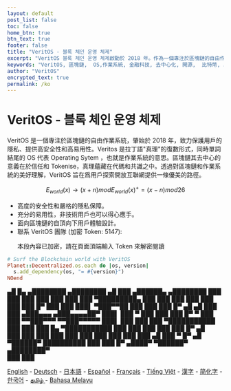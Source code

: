 ```yaml
---
layout: default
post_list: false
toc: false
home_btn: true
btn_text: true
footer: false
title: "VeritOS - 블록 체인 운영 체제"
excerpt: "VeritOS 블록 체인 운영 체제啟動於 2018 年。作為一個專注於區塊鏈的自由作業系統，VeritOS 注重保護用戶隱私、提供高安全性和易用性，並為用戶探索開放互聯網提供一條優美的路徑。"
keywords: "VeritOS, 區塊鏈,  OS,作業系統, 金融科技, 去中心化, 開源,  比特幣, 以太坊, 開放原始碼, 星際文件系統, Ethereum, IPFS, 臺灣"
author: "VeritOS"
encrypted_text: true
permalink: /ko
---
```


# VeritOS - 블록 체인 운영 체제

VeritOS 是一個專注於區塊鏈的自由作業系統，肇始於 2018 年，致力保護用戶的隱私、提供高安全性和高易用性。Veritos 是拉丁語"真理"的復數形式，同時單詞結尾的 OS 代表  Operating Sytem ，也就是作業系統的意思。區塊鏈其去中心的意義在於信任和 Tokenise，真理蘊藏在代碼和共識之中。透過對區塊鏈和作業系統的美好理解，VeritOS 旨在爲用戶探索開放互聯網提供一條優美的路徑。

$$
E_{world}(x)\rightarrow (x+n) mod E_{world}(x)^{+} = (x-n) mod 26 
$$

* 高度的安全性和嚴格的隱私保障。
* 充分的易用性，非技術用戶也可以得心應手。
* 面向區塊鏈的自頂向下用戶體驗設計。
* 聯系 VeritOS 團隊 (加密 Token: 5147): 
  <p class="encrypted" id="ZER7V3r2Ps+rj3HROaB2LAQb1Zxdbzb4qS9VA/mKsq7QmWR+x8Bg==">本段內容已加密，請在頁面頂端輸入 Token 來解密閱讀</p>

```ruby
# Surf the Blockchain world with VeritOS
Planet::Decentralized.os.each do |os, version|
  s.add_dependency(os, "= #{version}")
NOend
```

   ▄█    █▄     ▄████████    ▄████████  ▄█      ███      ▄██████▄     ▄████████ 
  ███    ███   ███    ███   ███    ███ ███  ▀█████████▄ ███    ███   ███    ███ 
  ███    ███   ███    █▀    ███    ███ ███▌    ▀███▀▀██ ███    ███   ███    █▀  ▄█  ▄█ 
  ███    ███  ▄███▄▄▄      ▄███▄▄▄▄██▀ ███▌     ███   ▀ ███    ███   ███          █▀   ▀
  ███    ███ ▀▀███▀▀▀     ▀▀███▀▀▀▀▀   ███▌     ███     ███    ███ ▀███████████ 
  ███    ███   ███    █▄  ▀███████████ ███      ███     ███    ███          ███    █▀  ▄█  
  ███    ███   ███    ███   ███    ███ ███      ███     ███    ███    ▄█    ███   ▀  █▀  ▄█  
   ▀██████▀    ██████████   ███    ███ █▀      ▄████▀    ▀██████▀   ▄████████▀  
                                                                                                                                                                                                                                          ███    ███                                                                       


[English](https://veritos.org/) - [Deutsch](de) - [日本語](ja) - [Español](es) - [Français](fr) - [Tiếng Việt](vi) - [漢字](zh-hant) - [简化字](zh-hans) - [한국어](ko) - [தமிழ் ](ta) - [Bahasa Melayu](ms)

